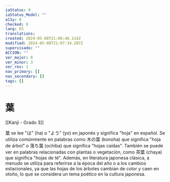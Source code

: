 ```yaml
---
iaStatus: 0
iaStatus_Model: ""
a11y: 0
checked: 0
lang: ES
translations: 
created: 2024-05-08T21:00:48.114Z
modified: 2024-05-08T21:07:34.207Z
supervisado: ""
ACCION: ""
ver_major: 0
ver_minor: 3
ver_rev: 1
nav_primary: []
nav_secondary: []
tags: []
---
```

# 葉

[[Kanji - Grado 3]]

葉 se lee "は" (ha) o "よう" (yo) en japonés y significa "hoja" en español. Se utiliza comúnmente en palabras como 木の葉 (konoha) que significa "hoja de árbol" o 落ち葉 (ochiba) que significa "hojas caídas". También se puede ver en palabras relacionadas con plantas o vegetación, como 茶葉 (chaya) que significa "hojas de té". Además, en literatura japonesa clásica, a menudo se utiliza para referirse a la época del año o a los cambios estacionales, ya que las hojas de los árboles cambian de color y caen en otoño, lo que se considera un tema poético en la cultura japonesa.
